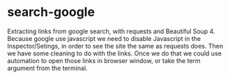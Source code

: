 # search-google
Extracting links from google search, with requests and Beautiful Soup 4. 
Because google use javascript we need to disable Javascript in the Inspector/Setings, 
in order to see the site the same as requests does. Then we have some cleaning to do with the links. 
Once we do that we could use automation to open those links in browser window, or take the term argument from the terminal.
